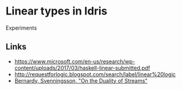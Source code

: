 # Linear types in Idris

Experiments

## Links

* https://www.microsoft.com/en-us/research/wp-content/uploads/2017/03/haskell-linear-submitted.pdf
* http://requestforlogic.blogspot.com/search/label/linear%20logic
* [Bernardy, Svenningsson, "On the Duality of Streams"](https://github.com/jyp/organ/blob/master/Organ-HaskeLL.lhs)
